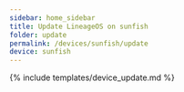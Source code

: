 ```yaml
---
sidebar: home_sidebar
title: Update LineageOS on sunfish
folder: update
permalink: /devices/sunfish/update
device: sunfish
---
```

{% include templates/device_update.md %}
